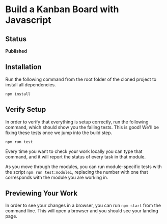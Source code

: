 # Build a Kanban Board with Javascript

## Status

**Published**

## Installation

Run the following command from the root folder of the cloned project to install all dependencies.

`npm install`

## Verify Setup

In order to verify that everything is setup correctly, run the following command, which should show you the failing tests. This is good! We'll be fixing these tests once we jump into the build step.

`npm run test`

Every time you want to check your work locally you can type that command, and it will report the status of every task in that module.

As you move through the modules, you can run module-specific tests with the script `npm run test:module1`, replacing the number with one that corresponds with the module you are working in.

## Previewing Your Work

In order to see your changes in a browser, you can run `npm start` from the command line. This will open a browser and you should see your landing page.

